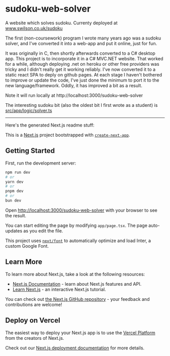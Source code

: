 sudoku-web-solver
=================

A website which solves sudoku. Currenty deployed at www.swilson.co.uk/sudoku

The first (non-coursework) program I wrote many years ago was a sudoku solver, and I've converted it into a web-app and put it online, just for fun.

It was originally in C, then shortly afterwards converted to a C# desktop app. This project is to incorporate it in a C# MVC.NET website. That worked for a while, although deploying .net on heroku or other free providers was tricky and I didn't really get it working reliably. I've now converted it to a static react SPA to deply on github pages. At each stage I haven't bothered to improve or update the code, I've just done the minimum to port it to the new language/framework. Oddly, it has improved a bit as a result.

Note it will run locally at http://localhost:3000/sudoku-web-solver

The interesting sudoku bit (also the oldest bit I first wrote as a student) is [src/app/logic/solver.ts](src/app/logic/solver.ts)

---

Here's the generated Next.js readme stuff:

This is a [Next.js](https://nextjs.org/) project bootstrapped with [`create-next-app`](https://github.com/vercel/next.js/tree/canary/packages/create-next-app).

## Getting Started

First, run the development server:

```bash
npm run dev
# or
yarn dev
# or
pnpm dev
# or
bun dev
```

Open [http://localhost:3000/sudoku-web-solver](http://localhost:3000/sudoku-web-solver) with your browser to see the result.

You can start editing the page by modifying `app/page.tsx`. The page auto-updates as you edit the file.

This project uses [`next/font`](https://nextjs.org/docs/basic-features/font-optimization) to automatically optimize and load Inter, a custom Google Font.

## Learn More

To learn more about Next.js, take a look at the following resources:

- [Next.js Documentation](https://nextjs.org/docs) - learn about Next.js features and API.
- [Learn Next.js](https://nextjs.org/learn) - an interactive Next.js tutorial.

You can check out [the Next.js GitHub repository](https://github.com/vercel/next.js/) - your feedback and contributions are welcome!

## Deploy on Vercel

The easiest way to deploy your Next.js app is to use the [Vercel Platform](https://vercel.com/new?utm_medium=default-template&filter=next.js&utm_source=create-next-app&utm_campaign=create-next-app-readme) from the creators of Next.js.

Check out our [Next.js deployment documentation](https://nextjs.org/docs/deployment) for more details.
